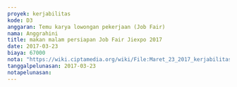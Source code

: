 ```yaml
---
proyek: kerjabilitas
kode: D3
anggaran: Temu karya lowongan pekerjaan (Job Fair)
nama: Anggrahini
title: makan malam persiapan Job Fair Jiexpo 2017
date: 2017-03-23
biaya: 67000
nota: "https://wiki.ciptamedia.org/wiki/File:Maret_23_2017_kerjabilitas_D3_konsumsi2_inok775.jpg"
tanggalpelunasan: 2017-03-23
notapelunasan:
---
```

